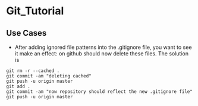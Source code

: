 # Git_Tutorial


## Use Cases

* After adding ignored file patterns into the .gitignore file, you want to see it make an effect: on github should now delete these files. The solution is 
```
git rm -r --cached .
git commit -am "deleting cached"
git push -u origin master
git add .
git commit -am "now repository should reflect the new .gitignore file"
git push -u origin master
```


